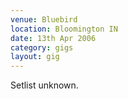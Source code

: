 ```yaml
---
venue: Bluebird
location: Bloomington IN
date: 13th Apr 2006
category: gigs
layout: gig
---
```


Setlist unknown.